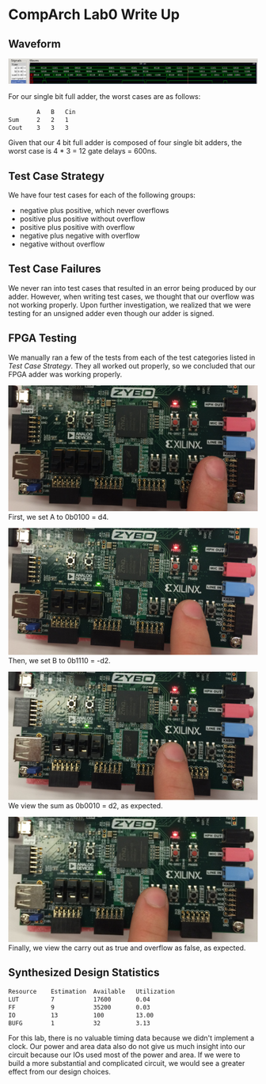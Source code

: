 # CompArch Lab0 Write Up

## Waveform
![4 Bit Adder Waveforms](waveforms.png "4 Bit Adder Waveforms")

For our single bit full adder, the worst cases are as follows:
``` 
        A   B   Cin
Sum     2   2   1
Cout    3   3   3
```

Given that our 4 bit full adder is composed of four single bit adders, the worst case is 4 * 3 = 12 gate delays = 600ns.

## Test Case Strategy

We have four test cases for each of the following groups:

- negative plus positive, which never overflows
- positive plus positive without overflow
- positive plus positive with overflow
- negative plus negative with overflow
- negative without overflow

## Test Case Failures

We never ran into test cases that resulted in an error being produced by our adder. However, when writing test cases, we thought that our overflow was not working properly. Upon further investigation, we realized that we were testing for an unsigned adder even though our adder is signed. 

## FPGA Testing

We manually ran a few of the tests from each of the test categories listed in *Test Case Strategy*. They all worked out properly, so we concluded that our FPGA adder was working properly.

![Setting A to 0100](setA.JPG "Setting A to 0100")
First, we set A to 0b0100 = d4.

![Setting B to 1110](setB.JPG "Setting B to 1110")
Then, we set B to 0b1110 = -d2.

![Viewing Sum As 0010](viewSum.JPG "Viewing Sum As 0010")
We view the sum as 0b0010 = d2, as expected.

![Viewing Carry Out And Overflow](viewCarryOverflow.JPG "[Viewing CarryOut And Overflow")
Finally, we view the carry out as true and overflow as false, as expected.

## Synthesized Design Statistics

```
Resource    Estimation  Available   Utilization
LUT         7           17600       0.04
FF          9           35200       0.03
IO          13          100         13.00
BUFG        1           32          3.13
```

For this lab, there is no valuable timing data because we didn't implement a clock. Our power and area data also do not give us much insight into our circuit because our IOs used most of the power and area. If we were to build a more substantial and complicated circuit, we would see a greater effect from our design choices.